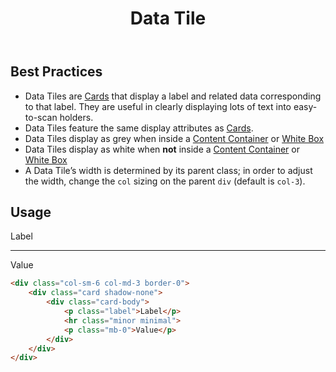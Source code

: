 ﻿---
title: Data Tile
summary: Data Tiles group related information about a category. 
tags: data tile, group, information
layout: guide
eleventyNavigation:
  key: Data Tile
  parent: Components
  order: 155
  excerpt: Data Tiles group related information about a category.
  img: /img/illustrations/illus-data-tiles.svg
---
 
## Best Practices

- Data Tiles are [Cards](/components/card) that display a label and related data corresponding to that label. They are useful in clearly displaying lots of text into easy-to-scan holders.
- Data Tiles feature the same display attributes as [Cards](/components/card).
- Data Tiles display as grey when inside a [Content Container](/components/boxes/#content-container) or [White Box](/components/boxes/#white-box)
- Data Tiles display as white when **not** inside a [Content Container](/components/boxes/#content-container) or [White Box](/components/boxes/#white-box)
- A Data Tile’s width is determined by its parent class; in order to adjust the width, change the `col` sizing on the parent `div` (default is `col-3`).

## Usage

<div class="col-sm-6 col-md-3 border-0">
	<div class="card shadow-none">	
		<div class="card-body">
			<p class="label">Label</p>
			<hr class="minor minimal">
			<p class="mb-0">Value</p>
		</div>
	</div>
</div>

```html
<div class="col-sm-6 col-md-3 border-0">
	<div class="card shadow-none">	
		<div class="card-body">
			<p class="label">Label</p>
			<hr class="minor minimal">
			<p class="mb-0">Value</p>
		</div>
	</div>
</div>
```
